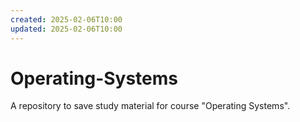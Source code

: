 ```yaml
---
created: 2025-02-06T10:00
updated: 2025-02-06T10:00
---
```

# Operating-Systems
A repository to save study material for course "Operating Systems".
